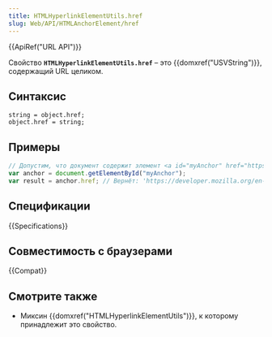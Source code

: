 ```yaml
---
title: HTMLHyperlinkElementUtils.href
slug: Web/API/HTMLAnchorElement/href
---
```


{{ApiRef("URL API")}}

Свойство **`HTMLHyperlinkElementUtils.href`** – это {{domxref("USVString")}}, содержащий URL целиком.

## Синтаксис

```
string = object.href;
object.href = string;
```

## Примеры

```js
// Допустим, что документ содержит элемент <a id="myAnchor" href="https://developer.mozilla.org/en-US/HTMLHyperlinkElementUtils/href">
var anchor = document.getElementById("myAnchor");
var result = anchor.href; // Вернёт: 'https://developer.mozilla.org/en-US/HTMLHyperlinkElementUtils/href'
```

## Спецификации

{{Specifications}}

## Совместимость с браузерами

{{Compat}}

## Смотрите также

- Миксин {{domxref("HTMLHyperlinkElementUtils")}}, к которому принадлежит это свойство.
